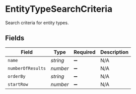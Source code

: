 # EntityTypeSearchCriteria

Search criteria for entity types.


## Fields

| Field              | Type               | Required           | Description        |
| ------------------ | ------------------ | ------------------ | ------------------ |
| `name`             | *string*           | :heavy_minus_sign: | N/A                |
| `numberOfResults`  | *number*           | :heavy_minus_sign: | N/A                |
| `orderBy`          | *string*           | :heavy_minus_sign: | N/A                |
| `startRow`         | *number*           | :heavy_minus_sign: | N/A                |